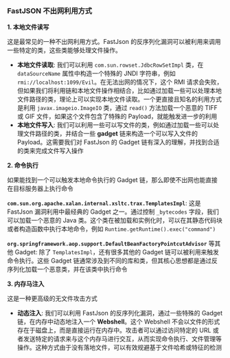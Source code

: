 ### FastJSON 不出网利用方式

**1. 本地文件读写**

这是最常见的一种不出网利用方式。FastJson 的反序列化漏洞可以被利用来调用一些特定的类，这些类能够处理文件操作。

- **本地文件读取**: 我们可以利用 `com.sun.rowset.JdbcRowSetImpl` 类，在 `dataSourceName` 属性中构造一个特殊的 JNDI 字符串，例如 `rmi://localhost:1099/Evil`。在无法出网的情况下，这个 RMI 请求会失败，但如果我们将利用链和本地文件操作相结合，比如通过加载一些可以处理本地文件路径的类，理论上可以实现本地文件读取。一个更直接且知名的利用方式是利用 `javax.imageio.ImageIO` 类，通过 `read()` 方法加载一个恶意的 TIFF 或 GIF 文件，如果这个文件包含了特殊的 Payload，就能触发进一步的利用
- **本地文件写入**: 我们可以利用一些可以写文件的类，例如通过加载一些可以处理文件路径的类，并结合一些 **gadget** 链来构造一个可以写入文件的 Payload。这需要我们对 FastJson 的 Gadget 链有深入的理解，并找到合适的类来完成文件写入操作

**2. 命令执行**

如果能找到一个可以触发本地命令执行的 Gadget 链，那么即使不出网也能直接在目标服务器上执行命令

**`com.sun.org.apache.xalan.internal.xsltc.trax.TemplatesImpl`**: 这是 FastJson 漏洞利用中最经典的 Gadget 之一。通过控制 `_bytecodes` 字段，我们可以加载一个恶意的 Java 类。这个类在被加载和实例化时，可以在其静态代码块或者构造函数中执行本地命令，例如 `Runtime.getRuntime().exec("command")`

**`org.springframework.aop.support.DefaultBeanFactoryPointcutAdvisor`** 等其他 Gadget: 除了 `TemplatesImpl`，还有很多其他的 Gadget 链可以被利用来触发命令执行。这些 Gadget 链通常涉及到不同的库和类，但其核心思想都是通过反序列化加载一个恶意类，并在该类中执行命令

**3. 内存马注入**

这是一种更高级的无文件攻击方式

- **动态注入**: 我们可以利用 FastJson 的反序列化漏洞，通过一些特殊的 Gadget 链，在内存中动态地注入一个 **Webshell**。这个 Webshell 不会以文件的形式存在于磁盘上，而是直接运行在内存中。攻击者可以通过访问特定的 URL 或者发送特定的请求来与这个内存马进行交互，从而实现命令执行、文件管理等操作。这种方式由于没有落地文件，可以有效规避基于文件哈希或特征的检测
